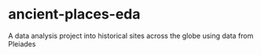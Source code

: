 # ancient-places-eda
A data analysis project into historical sites across the globe using data from Pleiades

